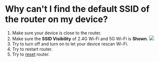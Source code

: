 # Why can't I find the default SSID of the router on my device?

1. Make sure your device is close to the router.
2. Make sure the **SSID Visibility** of 2.4G Wi-Fi and 5G Wi-Fi is **Shown**.
    ![](https://static.gl-inet.com/docs/en/3/troubleshooting/cannot_find_ssid/ssid_visibility_is_shown.jpg)
3. Try to turn off and turn on to let your device rescan Wi-Fi.
4. Try to restart router.
5. Try to [reset](../reset) router.

